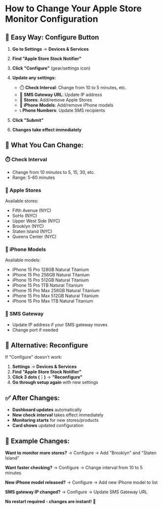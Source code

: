 # How to Change Your Apple Store Monitor Configuration

## 🔧 **Easy Way: Configure Button**

1. **Go to Settings** → **Devices & Services**
2. **Find "Apple Store Stock Notifier"**
3. **Click "Configure"** (gear/settings icon)
4. **Update any settings:**
   - ⏱️ **Check Interval**: Change from 10 to 5 minutes, etc.
   - 📡 **SMS Gateway URL**: Update IP address
   - 🏪 **Stores**: Add/remove Apple Stores
   - 📱 **iPhone Models**: Add/remove iPhone models
   - 📞 **Phone Numbers**: Update SMS recipients

5. **Click "Submit"**
6. **Changes take effect immediately**

## 📱 **What You Can Change:**

### **⏱️ Check Interval**
- Change from 10 minutes to 5, 15, 30, etc.
- Range: 5-60 minutes

### **🏪 Apple Stores**
Available stores:
- Fifth Avenue (NYC)
- SoHo (NYC)
- Upper West Side (NYC)
- Brooklyn (NYC)
- Staten Island (NYC)
- Queens Center (NYC)

### **📱 iPhone Models**
Available models:
- iPhone 15 Pro 128GB Natural Titanium
- iPhone 15 Pro 256GB Natural Titanium
- iPhone 15 Pro 512GB Natural Titanium
- iPhone 15 Pro 1TB Natural Titanium
- iPhone 15 Pro Max 256GB Natural Titanium
- iPhone 15 Pro Max 512GB Natural Titanium
- iPhone 15 Pro Max 1TB Natural Titanium

### **📡 SMS Gateway**
- Update IP address if your SMS gateway moves
- Change port if needed

## 🔄 **Alternative: Reconfigure**

If "Configure" doesn't work:

1. **Settings** → **Devices & Services**
2. **Find "Apple Store Stock Notifier"**
3. **Click 3 dots (⋮)** → **"Reconfigure"**
4. **Go through setup again** with new settings

## ✅ **After Changes:**

- **Dashboard updates** automatically
- **New check interval** takes effect immediately
- **Monitoring starts** for new stores/products
- **Card shows** updated configuration

## 🎯 **Example Changes:**

**Want to monitor more stores?**
→ Configure → Add "Brooklyn" and "Staten Island"

**Want faster checking?**
→ Configure → Change interval from 10 to 5 minutes

**New iPhone model released?**
→ Configure → Add new iPhone model to list

**SMS gateway IP changed?**
→ Configure → Update SMS Gateway URL

**No restart required - changes are instant!** 🚀
